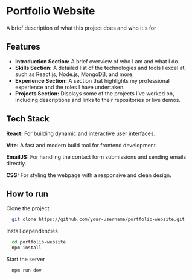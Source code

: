 # Portfolio Website

A brief description of what this project does and who it's for

## Features

- **Introduction Section:** A brief overview of who I am and what I do.
- **Skills Section:** A detailed list of the technologies and tools I excel at, such as React.js, Node.js, MongoDB, and more.
- **Experience Section:** A section that highlights my professional experience and the roles I have undertaken.
- **Projects Section:** Displays some of the projects I’ve worked on, including descriptions and links to their repositories or live demos.

## Tech Stack

**React:** For building dynamic and interactive user interfaces.

**Vite:** A fast and modern build tool for frontend development.

**EmailJS:** For handling the contact form submissions and sending emails directly.

**CSS:** For styling the webpage with a responsive and clean design.

## How to run

Clone the project

```bash
  git clone https://github.com/your-username/portfolio-website.git
```

Install dependencies

```bash
  cd portfolio-website
  npm install
```

Start the server

```bash
  npm run dev
```

